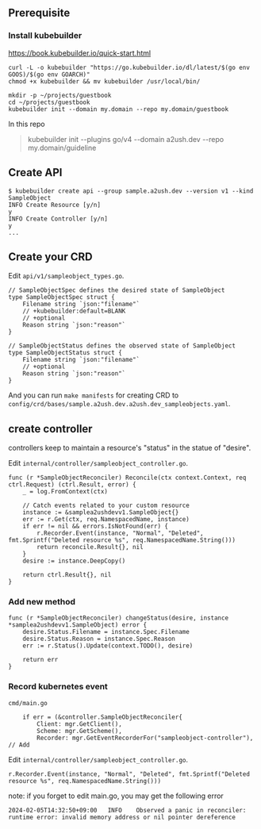 ## Prerequisite

###  Install kubebuilder

https://book.kubebuilder.io/quick-start.html
```
curl -L -o kubebuilder "https://go.kubebuilder.io/dl/latest/$(go env GOOS)/$(go env GOARCH)"
chmod +x kubebuilder && mv kubebuilder /usr/local/bin/

mkdir -p ~/projects/guestbook
cd ~/projects/guestbook
kubebuilder init --domain my.domain --repo my.domain/guestbook
```

In this repo
> kubebuilder init --plugins go/v4 --domain a2ush.dev --repo my.domain/guideline

## Create API

```
$ kubebuilder create api --group sample.a2ush.dev --version v1 --kind SampleObject
INFO Create Resource [y/n]                        
y
INFO Create Controller [y/n]                      
y
...
```

## Create your CRD

Edit `api/v1/sampleobject_types.go`.
```
// SampleObjectSpec defines the desired state of SampleObject
type SampleObjectSpec struct {
	Filename string `json:"filename"`
	// +kubebuilder:default=BLANK
	// +optional
	Reason string `json:"reason"`
}

// SampleObjectStatus defines the observed state of SampleObject
type SampleObjectStatus struct {
	Filename string `json:"filename"`
	// +optional
	Reason string `json:"reason"`
}
```

And you can run `make manifests` for creating CRD to `config/crd/bases/sample.a2ush.dev.a2ush.dev_sampleobjects.yaml`.

## create controller

controllers keep to maintain a resource's "status" in the statue of "desire".

Edit `internal/controller/sampleobject_controller.go`.
```
func (r *SampleObjectReconciler) Reconcile(ctx context.Context, req ctrl.Request) (ctrl.Result, error) {
	_ = log.FromContext(ctx)

    // Catch events related to your custom resource
	instance := &samplea2ushdevv1.SampleObject{}
	err := r.Get(ctx, req.NamespacedName, instance)
	if err != nil && errors.IsNotFound(err) {
		r.Recorder.Event(instance, "Normal", "Deleted", fmt.Sprintf("Deleted resource %s", req.NamespacedName.String()))
		return reconcile.Result{}, nil
	}
	desire := instance.DeepCopy()

	return ctrl.Result{}, nil
}
```

### Add new method

```
func (r *SampleObjectReconciler) changeStatus(desire, instance *samplea2ushdevv1.SampleObject) error {
	desire.Status.Filename = instance.Spec.Filename
	desire.Status.Reason = instance.Spec.Reason
	err := r.Status().Update(context.TODO(), desire)

	return err
}
```

### Record kubernetes event

`cmd/main.go`
```
	if err = (&controller.SampleObjectReconciler{
		Client: mgr.GetClient(),
		Scheme: mgr.GetScheme(),
		Recorder: mgr.GetEventRecorderFor("sampleobject-controller"), // Add
```

Edit `internal/controller/sampleobject_controller.go`.
```
r.Recorder.Event(instance, "Normal", "Deleted", fmt.Sprintf("Deleted resource %s", req.NamespacedName.String()))
```

note: if you forget to edit main.go, you may get the following error
```
2024-02-05T14:32:50+09:00	INFO	Observed a panic in reconciler: runtime error: invalid memory address or nil pointer dereference
```